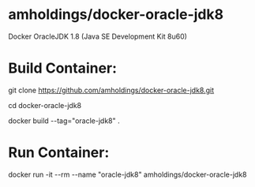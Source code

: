 # amholdings/docker-oracle-jdk8
Docker OracleJDK 1.8 (Java SE Development Kit 8u60)

# Build Container:  
git clone https://github.com/amholdings/docker-oracle-jdk8.git

cd docker-oracle-jdk8

docker build --tag="oracle-jdk8" .

# Run Container: 
docker run -it --rm  --name "oracle-jdk8" amholdings/docker-oracle-jdk8
